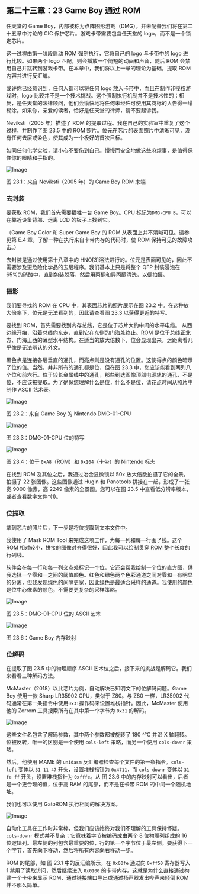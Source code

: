 ## 第二十三章：**23  Game Boy 通过 ROM**

任天堂的 Game Boy，内部被称为点阵图形游戏（DMG），并未配备我们将在第二十五章中讨论的 CIC 保护芯片。游戏卡带需要包含任天堂的 logo，而不是一个锁定芯片。

这一过程由第一阶段启动 ROM 强制执行，它将自己的 logo 与卡带中的 logo 进行比较。如果两个 logo 匹配，则会播放一个简短的动画和声音，随后 ROM 会禁用自己并跳转到游戏卡带。在本章中，我们将以上一章的理论为基础，提取 ROM 内容并进行反汇编。

或许你已经意识到，任何人都可以将任何 logo 放入卡带中，而且在制作非授权游戏时，logo 比较并不是一个技术挑战。这个强制执行机制并不是技术性的；相反，是任天堂的法律顾问，他们会愉快地将任何未经许可使用其商标的人告得一塌糊涂。如果你，亲爱的读者，恰好是任天堂的律师，请不要起诉我。

Neviksti（2005 年）描述了 ROM 的提取过程。我在自己的实验室中重复了这个过程，并制作了图 23.5 中的 ROM 照片。位元在芯片的表面照片中清晰可见，没有任何去层或染色，使其成为一个极好的首次目标。

如同任何化学实验，请小心不要伤到自己。慢慢而安全地做这些麻烦事，是值得保住你的眼睛和手指的。

![Image](img/f0218-01.jpg)

图 23.1：来自 Neviksti（2005 年）的 Game Boy ROM 末端

### **去封装**

要获取 ROM，我们首先需要牺牲一台 Game Boy。CPU 标记为`DMG-CPU B`，可以在靠近设备背部、远离 LCD 的板子上找到它。

（Game Boy Color 和 Super Game Boy 的 ROM 从表面上并不清晰可见。请参见第 E.4 章，了解一种在执行来自卡带内存的代码时，使 ROM 保持可见的故障攻击。）

去封装是通过使用第十八章中的 HNO[3]浴法进行的。位元是表面可见的，因此不需要涉及更危险化学品的去层程序。我们基本上只是将整个 QFP 封装浸泡在 65%的硝酸中，直到包装脱落，然后用丙酮和异丙醇清洗，以便拍摄。

### **摄影**

我们要寻找的 ROM 在 CPU 中，其表面芯片的照片展示在图 23.2 中。在这种放大倍率下，位元是无法看到的，因此请查看图 23.3 以获得更近的特写。

要找到 ROM，首先需要找到内存总线，它是位于芯片大约中间的水平电缆。 从西边缘开始，沿着总线向东走，直到它在东侧的门海处终止。ROM 是位于总线正北方、门海正西的薄型水平结构。在适当的放大倍数下，位会显现出来，远距离看几乎像是无法辨认的外文。

黑色点是连接各层垂直的通孔，而亮点则是没有通孔的位置。这使得点的颜色暗示了位的值。当然，并非所有的通孔都是位，但在图 23.3 中，您应该能看到两列八个位和前六行。位于较长金属线中的通孔，那些到达图像顶部电源轨的通孔，不是位，不应该被提取。为了确保您理解什么是位，什么不是位，请花点时间从照片中制作 ASCII 艺术表。

![Image](img/f0220-01.jpg)

图 23.2：来自 Game Boy 的 Nintendo DMG-01-CPU

![Image](img/f0221-01.jpg)

图 23.3：DMG-01-CPU 位的特写

![Image](img/f0221-01a.jpg)

图 23.4：位于 `0xA8`（ROM）和 `0x104`（卡带）的 Nintendo 标志

在找到 ROM 及其位之后，我通过冶金显微镜以 50x 放大倍数拍摄了它的全景，拍摄了 22 张图像。这些图像通过 Hugin 和 Panotools 拼接在一起，形成了一张宽 9000 像素，高 2249 像素的全景图。您可以在图 23.5 中查看低分辨率版本，或者查看数字文件^(1)。

### **位提取**

拿到芯片的照片后，下一步是将位提取到文本文件中。

我使用了 Mask ROM Tool 来完成这项工作，为每一列和每一行画了线。这个 ROM 相对较小，拼接的图像对齐得很好，因此我可以绘制贯穿 ROM 整个长度的行列线。

软件会在每一行和每一列交点处标记一个位，它还会帮我绘制一个位的直方图，供我选择一个零和一之间的阈值颜色。红色和绿色两个色彩通道之间对零和一有明显的分离，但我发现绿色的间隔更宽，因此绿色是最适合采样的通道。我使用的颜色是位中心像素的颜色，不需要更复杂的采样策略。

![Image](img/f0223-01.jpg)

图 23.5：DMG-01-CPU 位的 ASCII 艺术

![Image](img/f0224-01.jpg)

图 23.6：Game Boy 内存映射

### **位解码**

在提取了图 23.5 中的物理顺序 ASCII 艺术位之后，接下来的挑战是解码它。我们来看看三种解码方法。

McMaster（2018）以此芯片为例，自动解决已知明文下的位解码问题。Game Boy 使用一款 Sharp LR35902 CPU，类似于 Z80。与 Z80 一样，LR35902 代码通常在第一条指令中使用`0x31`操作码来设置堆栈指针。因此，McMaster 使用他的 Zorrom 工具搜索所有在其中第一个字节为 `0x31` 的解码。

![Image](img/f0225-01.jpg)

这些文件名包含了解码参数，其中两个参数都被旋转了 180 ^°C 并沿 X 轴翻转。位被反转，唯一的区别是一个使用 `cols-left` 策略，而另一个使用 `cols-downr` 策略。

然后，他使用 MAME 的 `unidasm` 反汇编器检查每个文件的第一条指令。`cols-left` 变体以 `31 11 47` 开头，设置堆栈指针为 `0x4711`，而 `cols-downr` 变体以 `31 fe ff` 开头，设置堆栈指针为 `0xfffe`。从 图 23.6 中的内存映射可以看出，后者是一个更合理的值，位于高 RAM 的尾部，而不是在卡带 ROM 的中间一个随机地址。

我们也可以使用 GatoROM 执行相同的解决方案。

![Image](img/f0225-02.jpg)

自动化工具在工作时非常棒，但我们应该始终对我们不理解的工具保持怀疑。`cols-downr` 模式并不复杂；它意味着字节被编码成由两个 8 位物理列组成的 16 位逻辑列。最左侧的列包含最重要的位，行的第一个字节位于最左侧。要获得下一个字节，首先向下移动，然后将所有内容向右移动一步。

ROM 的尾部，如 图 23.1 中的反汇编所示，在 `0x00fe` 通过向 `0xff50` 寄存器写入 1 禁用了读取访问，然后继续进入 `0x0100` 的卡带内存。这就是为什么直接通过构建一个卡带来显示 ROM、通过链接端口导出或通过扬声器发出哔声来倾倒 ROM 并不那么简单。
